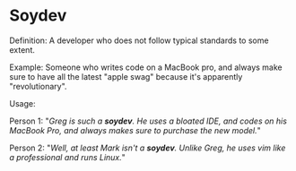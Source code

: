 # Soydev 

Definition: A developer who does not follow typical standards to some extent. 

Example: Someone who writes code on a MacBook pro, and always make sure to have all the latest "apple swag" because it's apparently "revolutionary".

Usage:

Person 1: "*Greg is such a __soydev__. He uses a bloated IDE, and codes on his MacBook Pro, and always makes sure to purchase the new model.*"

Person 2: "*Well, at least Mark isn't a __soydev__. Unlike Greg, he uses vim like a professional and runs Linux.*"
